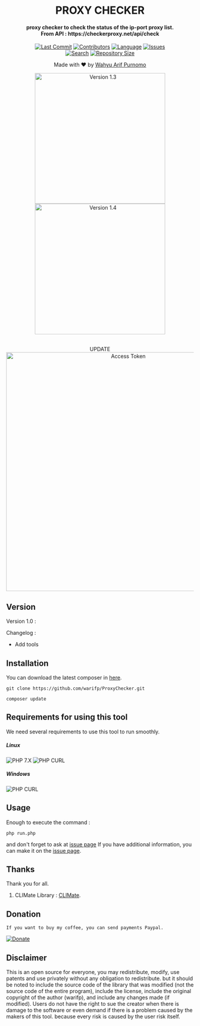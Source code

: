<H1 align="center">
PROXY CHECKER
</H1>
<H4 align="center">
proxy checker to check the status of the ip-port proxy list.</br>
From API : https://checkerproxy.net/api/check</br>
</H4>
<p align="center">
<a href="https://github.com/warifp"><img alt="Last Commit" src="https://img.shields.io/github/last-commit/warifp/ProxyChecker.svg"/></a>
<a href="https://github.com/warifp"><img alt="Contributors" src="https://img.shields.io/github/contributors/warifp/ProxyChecker.svg"/></a>
<a href="https://github.com/warifp/ProxyChecker"><img alt="Language" src="https://img.shields.io/github/languages/count/warifp/ProxyChecker.svg"/></a>
<a href="https://github.com/warifp"><img alt="Issues" src="https://img.shields.io/github/issues/warifp/ProxyChecker.svg"/></a>
</br>
<a href="https://github.com/warifp"><img alt="Search" src="https://img.shields.io/github/search/warifp/ProxyChecker/proxy.svg"/></a>
<a href="https://github.com/warifp"><img alt="Repository Size" src="https://img.shields.io/github/languages/code-size/warifp/ProxyChecker.svg"/></a>
</p>

<p align="center">
Made with ❤️ by <a href="https://github.com/warifp">Wahyu Arif Purnomo</a>
</p>

<p align="center">
  <img src="images/version/1.3.png" width="350" title="Version 1.3" alt="Version 1.3">
  <img src="images/version/1.4.png" width="350" title="Version 1.4" alt="Version 1.4">
</p>

<p align="center">
  <a><br> UPDATE </br></a>
  <img src="images/add_access_token.png" width="640" title="Access Token" alt="Access Token">
</p>

## Version

Version 1.0 :

  Changelog :

-   Add tools

## Installation

You can download the latest composer in [here](https://getcomposer.org/download/).

    git clone https://github.com/warifp/ProxyChecker.git

    composer update

## Requirements for using this tool

We need several requirements to use this tool to run smoothly.

##### Linux

![PHP 7.X](https://img.shields.io/badge/PHP-7.X-success.svg "PHP 7.X")
![PHP CURL](https://img.shields.io/badge/PHP%20CURL-ALL-success.svg "PHP CURL")

##### Windows

![PHP CURL](https://img.shields.io/badge/XAMPP-7.3.5-success.svg "XAMPP 7.X")

## Usage

Enough to execute the command :

    php run.php


and don't forget to ask at [issue page](https://github.com/warifp/FacebookToolkit/issues)
If you have additional information, you can make it on the [issue page](https://github.com/radenvodka/Recsech/issues).

## Thanks

Thank you for all.

1.  CLIMate Library : [CLIMate](https://github.com/radenvodka/Recsech/issues).

## Donation

    If you want to buy my coffee, you can send payments Paypal.

[![Donate](https://img.shields.io/badge/Donate-PayPal-green.svg)](https://paypal.me/wahyuarifpurnomo)

## Disclaimer

This is an open source for everyone, you may redistribute, modify, use patents and use privately without any obligation to redistribute. but it should be noted to include the source code of the library that was modified (not the source code of the entire program), include the license, include the original copyright of the author (warifp), and include any changes made (if modified). Users do not have the right to sue the creator when there is damage to the software or even demand if there is a problem caused by the makers of this tool. because every risk is caused by the user risk itself.
